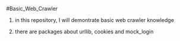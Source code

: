 #Basic_Web_Crawler

 1. in this repository, I will demontrate basic web crawler knowledge

 2. there are packages about urllib, cookies and mock_login 
